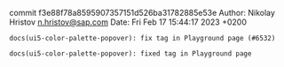 commit f3e88f78a8595907357151d526ba31782885e53e
Author: Nikolay Hristov <n.hristov@sap.com>
Date:   Fri Feb 17 15:44:17 2023 +0200

    docs(ui5-color-palette-popover): fix tag in Playground page (#6532)
    
    docs(ui5-color-palette-popover): fixed tag in Playground page
